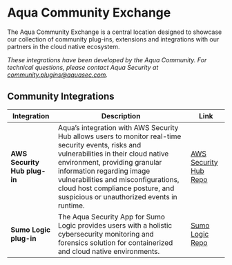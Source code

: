 # Aqua Community Exchange
The Aqua Community Exchange is a central location designed to showcase our collection of community plug-ins, extensions and integrations with our partners in the cloud native ecosystem.

_These integrations have been developed by the Aqua Community. For technical questions, please contact Aqua Security at community.plugins@aquasec.com._

## Community Integrations
|Integration|Description|Link|
|-----------|-----------|----|
|**AWS Security Hub plug-in**| Aqua’s integration with AWS Security Hub allows users to monitor real-time security events, risks and vulnerabilities in their cloud native environment, providing granular information regarding image vulnerabilities and misconfigurations, cloud host compliance posture, and suspicious or unauthorized events in runtime.| [AWS Security Hub Repo](https://aquasecurity.github.io/aws-security-hub-plugin/)|
|**Sumo Logic plug-in**| The Aqua Security App for Sumo Logic provides users with a holistic cybersecurity monitoring and forensics solution for containerized and cloud native environments.| [Sumo Logic Repo](https://aquasecurity.github.io/Sumo-Logic-App/)|
